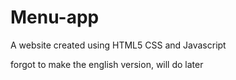 # Menu-app
A website created using HTML5 CSS and Javascript

forgot to make the english version, will do later
